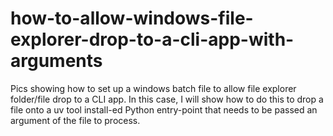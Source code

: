 # how-to-allow-windows-file-explorer-drop-to-a-cli-app-with-arguments
Pics showing how to set up a windows batch file to allow file explorer folder/file drop to a CLI app. In this case, I will show how to do this to drop a file onto a uv tool install-ed Python entry-point that needs to be passed an argument of the file to process.
